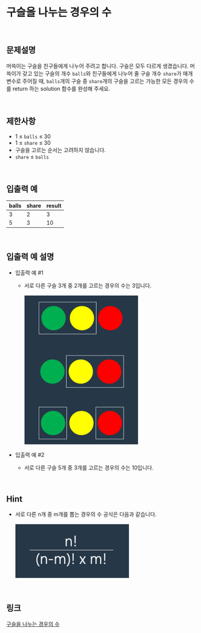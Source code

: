 # 구슬을 나누는 경우의 수

<br>

## 문제설명
머쓱이는 구슬을 친구들에게 나누어 주려고 합니다. 구슬은 모두 다르게 생겼습니다. 머쓱이가 갖고 있는 구슬의 개수 `balls`와 친구들에게 나누어 줄 구슬 개수 `share`가 매개변수로 주어질 때, `balls`개의 구슬 중 `share`개의 구슬을 고르는 가능한 모든 경우의 수를 return 하는 solution 함수를 완성해 주세요.

<br>

## 제한사항
- 1 ≤ `balls` ≤ 30
- 1 ≤ `share` ≤ 30
- 구슬을 고르는 순서는 고려하지 않습니다.
- `share` ≤ `balls`

<br>

## 입출력 예
| balls | share | result |
|---|---|---|
| 3 | 2 | 3 |
| 5 | 3 | 10 |

<br>

## 입출력 예 설명
- 입출력 예 #1
    - 서로 다른 구슬 3개 중 2개를 고르는 경우의 수는 3입니다.
    <br><br><img src="image/1.png" width="300" />

- 입출력 예 #2
    - 서로 다른 구슬 5개 중 3개를 고르는 경우의 수는 10입니다.

<br>

## Hint
- 서로 다른 n개 중 m개를 뽑는 경우의 수 공식은 다음과 같습니다.
<br><br><img src="image/2.png" width="300" />

<br>

## 링크
[구슬을 나누는 경우의 수](https://school.programmers.co.kr/learn/courses/30/lessons/120840)
